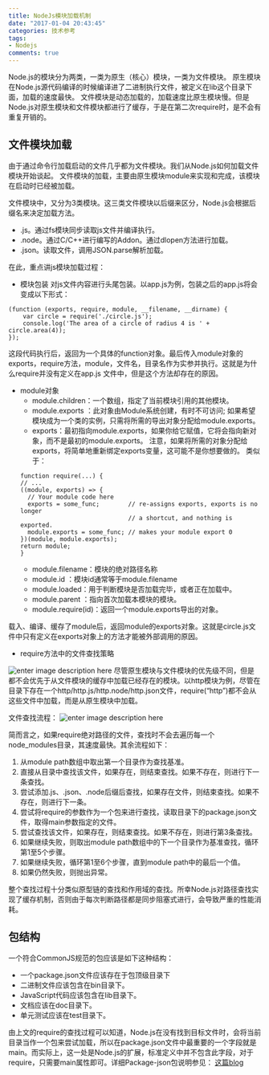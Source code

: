 ```yaml
---
title: NodeJs模块加载机制
date: "2017-01-04 20:43:45"
categories: 技术参考
tags:
- Nodejs
comments: true
---
```

Node.js的模块分为两类，一类为原生（核心）模块，一类为文件模块。
原生模块在Node.js源代码编译的时候编译进了二进制执行文件，被定义在lib这个目录下面，加载的速度最快。
文件模块是动态加载的，加载速度比原生模块慢。但是Node.js对原生模块和文件模块都进行了缓存，于是在第二次require时，是不会有重复开销的。
<!-- more -->
## 文件模块加载
由于通过命令行加载启动的文件几乎都为文件模块。我们从Node.js如何加载文件模块开始谈起。
文件模块的加载，主要由原生模块module来实现和完成，该模块在启动时已经被加载。

文件模块中，又分为3类模块。这三类文件模块以后缀来区分，Node.js会根据后缀名来决定加载方法。
- .js。通过fs模块同步读取js文件并编译执行。
- .node。通过C/C++进行编写的Addon。通过dlopen方法进行加载。
- .json。读取文件，调用JSON.parse解析加载。

在此，重点讲js模块加载过程：
- 模块包装
对js文件内容进行头尾包装。以app.js为例，包装之后的app.js将会变成以下形式：
```
(function (exports, require, module, __filename, __dirname) {
    var circle = require('./circle.js');
    console.log('The area of a circle of radius 4 is ' + circle.area(4));
});
```
这段代码执行后，返回为一个具体的function对象。最后传入module对象的exports，require方法，module，文件名，目录名作为实参并执行。这就是为什么require并没有定义在app.js 文件中，但是这个方法却存在的原因。

- module对象
  - module.children：一个数组，指定了当前模块引用的其他模块。
  - module.exports ：此对象由Module系统创建，有时不可访问; 如果希望模块成为一个类的实例，只需将所需的导出对象分配给module.exports。
  - exports：最初指向module.exports，如果你给它赋值，它将会指向新对象，而不是最初的module.exports。 注意，如果将所需的对象分配给exports，将简单地重新绑定exports变量，这可能不是你想要做的。
  类似于：
  ```
  function require(...) {
  // ...
  ((module, exports) => {
    // Your module code here
    exports = some_func;        // re-assigns exports, exports is no longer
                                // a shortcut, and nothing is exported.
    module.exports = some_func; // makes your module export 0
  })(module, module.exports);
  return module;
  }
  ```
  - module.filename：模块的绝对路径名称
  - module.id ：模块id通常等于module.filename
  - module.loaded：用于判断模块是否加载完毕，或者正在加载中。
  - module.parent ：指向首次加载本模块的模块。
  - module.require(id)：返回一个module.exports导出的对象。

载入、编译、缓存了module后，返回module的exports对象。这就是circle.js文件中只有定义在exports对象上的方法才能被外部调用的原因。

- require方法中的文件查找策略

![enter image description here](http://www.infoq.com/resource/articles/nodejs-module-mechanism/zh/resources/image1.jpg)
尽管原生模块与文件模块的优先级不同，但是都不会优先于从文件模块的缓存中加载已经存在的模块。以http模块为例，尽管在目录下存在一个http/http.js/http.node/http.json文件，require(“http”)都不会从这些文件中加载，而是从原生模块中加载。

文件查找流程：
![enter image description here](http://www.infoq.com/resource/articles/nodejs-module-mechanism/zh/resources/image2.jpg)

简而言之，如果require绝对路径的文件，查找时不会去遍历每一个node_modules目录，其速度最快。其余流程如下：

1. 从module path数组中取出第一个目录作为查找基准。
2. 直接从目录中查找该文件，如果存在，则结束查找。如果不存在，则进行下一条查找。
3. 尝试添加.js、.json、.node后缀后查找，如果存在文件，则结束查找。如果不存在，则进行下一条。
4. 尝试将require的参数作为一个包来进行查找，读取目录下的package.json文件，取得main参数指定的文件。
5. 尝试查找该文件，如果存在，则结束查找。如果不存在，则进行第3条查找。
6. 如果继续失败，则取出module path数组中的下一个目录作为基准查找，循环第1至5个步骤。
7. 如果继续失败，循环第1至6个步骤，直到module path中的最后一个值。
8. 如果仍然失败，则抛出异常。

整个查找过程十分类似原型链的查找和作用域的查找。所幸Node.js对路径查找实现了缓存机制，否则由于每次判断路径都是同步阻塞式进行，会导致严重的性能消耗。

## 包结构
一个符合CommonJS规范的包应该是如下这种结构：

- 一个package.json文件应该存在于包顶级目录下
- 二进制文件应该包含在bin目录下。
- JavaScript代码应该包含在lib目录下。
- 文档应该在doc目录下。
- 单元测试应该在test目录下。

由上文的require的查找过程可以知道，Node.js在没有找到目标文件时，会将当前目录当作一个包来尝试加载，所以在package.json文件中最重要的一个字段就是main。而实际上，这一处是Node.js的扩展，标准定义中并不包含此字段，对于require，只需要main属性即可。详细Package-json包说明参见：
[这篇blog](http://blog.udock.cn/2016/09/09/Nodejs-Package-json-%E7%AE%80%E8%A6%81%E8%AF%B4%E6%98%8E/#more)
